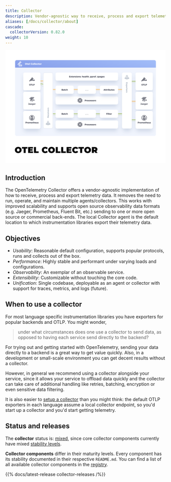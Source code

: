 ```yaml
---
title: Collector
description: Vendor-agnostic way to receive, process and export telemetry data.
aliases: [/docs/collector/about]
cascade:
  collectorVersion: 0.82.0
weight: 10
---
```


![OpenTelemetry Collector diagram with Jaeger, OTLP and Prometheus integration](img/otel-collector.svg)

## Introduction

The OpenTelemetry Collector offers a vendor-agnostic implementation of how to
receive, process and export telemetry data. It removes the need to run, operate,
and maintain multiple agents/collectors. This works with improved scalability
and supports open source observability data formats (e.g. Jaeger, Prometheus,
Fluent Bit, etc.) sending to one or more open source or commercial back-ends.
The local Collector agent is the default location to which instrumentation
libraries export their telemetry data.

## Objectives

- _Usability_: Reasonable default configuration, supports popular protocols,
  runs and collects out of the box.
- _Performance_: Highly stable and performant under varying loads and
  configurations.
- _Observability_: An exemplar of an observable service.
- _Extensibility_: Customizable without touching the core code.
- _Unification_: Single codebase, deployable as an agent or collector with
  support for traces, metrics, and logs (future).

## When to use a collector

For most language specific instrumentation libraries you have exporters for
popular backends and OTLP. You might wonder,

> under what circumstances does one use a collector to send data, as opposed to
> having each service send directly to the backend?

For trying out and getting started with OpenTelemetry, sending your data
directly to a backend is a great way to get value quickly. Also, in a
development or small-scale environment you can get decent results without a
collector.

However, in general we recommend using a collector alongside your service, since
it allows your service to offload data quickly and the collector can take care
of additional handling like retries, batching, encryption or even sensitive data
filtering.

It is also easier to [setup a collector](./getting-started) than you might
think: the default OTLP exporters in each language assume a local collector
endpoint, so you'd start up a collector and you'd start getting telemetry.

## Status and releases

The **collector** status is: [mixed][], since core collector components
currently have mixed [stability levels][].

**Collector components** differ in their maturity levels. Every component has
its stability documented in their respective `README.md`. You can find a list of
all available collector components in the [registry][].

{{% docs/latest-release collector-releases /%}}

[registry]: /ecosystem/registry/?language=collector
[mixed]: /docs/specs/otel/document-status/#mixed
[stability levels]:
  https://github.com/open-telemetry/opentelemetry-collector#stability-levels
